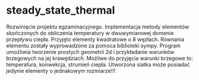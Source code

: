 # steady_state_thermal
Rozwinięcie projektu egzaminacyjnego. Implementacja metody elementów skończonych do obliczenia temperatury w dwuwymiarowej domenie przepływu ciepła. Przyjęto elementy kwadratowe o 8 węzłach. 
Równania elementu zostały wyprowadzone za pomoca biblioteki sympy. Program umożliwia tworzenie prostych 
geometrii 2d i przykładanie warunków brzegowych na jej krawędziach. Możliwe do przyjęcia warunki brzegowe to: temperatura, konwekcja, strumień ciepła.
Utworzona siatka może posiadać jedynie elementy o jednakowym rozmiarze!!! 
